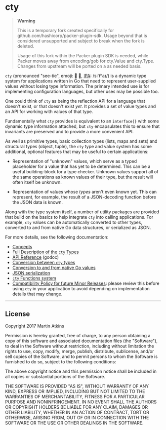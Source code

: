 # cty

> **Warning**
>
> This is a temporary fork created specifically for github.com/hashicorp/packer-plugin-sdk. 
> Usage beyond that is considered unsupported and subject to break when the fork is deleted.
> 
> Usage of this fork within the Packer plugin SDK is needed, while Packer moves away
> from encoding/gob for cty.Value and cty.Type. Changes from upstream will be ported
> on a as needed basis.
>

`cty` (pronounced "see-tie", emoji: :eyes: :necktie:,
[IPA](https://en.wikipedia.org/wiki/International_Phonetic_Alphabet): /si'tʰaɪ/)
is a dynamic type system for applications written
in Go that need to represent user-supplied values without losing type
information. The primary intended use is for implementing configuration
languages, but other uses may be possible too.

One could think of `cty` as being the reflection API for a language that
doesn't exist, or that doesn't exist _yet_. It provides a set of value types
and an API for working with values of that type.

Fundamentally what `cty` provides is equivalent to an `interface{}` with some
dynamic type information attached, but `cty` encapsulates this to ensure that
invariants are preserved and to provide a more convenient API.

As well as primitive types, basic collection types (lists, maps and sets) and
structural types (object, tuple), the `cty` type and value system has some
additional, optional features that may be useful to certain applications:

* Representation of "unknown" values, which serve as a typed placeholder for
  a value that has yet to be determined. This can be a useful building-block
  for a type checker. Unknown values support all of the same operations as
  known values of their type, but the result will often itself be unknown.

* Representation of values whose _types_ aren't even known yet. This can
  represent, for example, the result of a JSON-decoding function before the
  JSON data is known.

Along with the type system itself, a number of utility packages are provided
that build on the basics to help integrate `cty` into calling applications.
For example, `cty` values can be automatically converted to other types,
converted to and from native Go data structures, or serialized as JSON.

For more details, see the following documentation:

* [Concepts](./docs/concepts.md)
* [Full Description of the `cty` Types](./docs/types.md)
* [API Reference](https://godoc.org/github.com/zclconf/go-cty/cty) (godoc)
* [Conversion between `cty` types](./docs/convert.md)
* [Conversion to and from native Go values](./docs/gocty.md)
* [JSON serialization](./docs/json.md)
* [`cty` Functions system](./docs/functions.md)
* [Compatibility Policy for future Minor Releases](./COMPATIBILITY.md): please
  review this before using `cty` in your application to avoid depending on
  implementation details that may change.

---

## License

Copyright 2017 Martin Atkins

Permission is hereby granted, free of charge, to any person obtaining a copy
of this software and associated documentation files (the "Software"), to deal
in the Software without restriction, including without limitation the rights
to use, copy, modify, merge, publish, distribute, sublicense, and/or sell
copies of the Software, and to permit persons to whom the Software is
furnished to do so, subject to the following conditions:

The above copyright notice and this permission notice shall be included in all
copies or substantial portions of the Software.

THE SOFTWARE IS PROVIDED "AS IS", WITHOUT WARRANTY OF ANY KIND, EXPRESS OR
IMPLIED, INCLUDING BUT NOT LIMITED TO THE WARRANTIES OF MERCHANTABILITY,
FITNESS FOR A PARTICULAR PURPOSE AND NONINFRINGEMENT. IN NO EVENT SHALL THE
AUTHORS OR COPYRIGHT HOLDERS BE LIABLE FOR ANY CLAIM, DAMAGES OR OTHER
LIABILITY, WHETHER IN AN ACTION OF CONTRACT, TORT OR OTHERWISE, ARISING FROM,
OUT OF OR IN CONNECTION WITH THE SOFTWARE OR THE USE OR OTHER DEALINGS IN THE
SOFTWARE.
